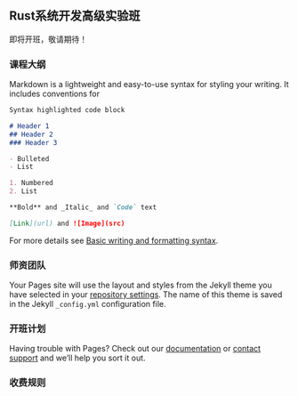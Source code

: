 ## Rust系统开发高级实验班
即将开班，敬请期待！

### 课程大纲

Markdown is a lightweight and easy-to-use syntax for styling your writing. It includes conventions for

```markdown
Syntax highlighted code block

# Header 1
## Header 2
### Header 3

- Bulleted
- List

1. Numbered
2. List

**Bold** and _Italic_ and `Code` text

[Link](url) and ![Image](src)
```

For more details see [Basic writing and formatting syntax](https://docs.github.com/en/github/writing-on-github/getting-started-with-writing-and-formatting-on-github/basic-writing-and-formatting-syntax).

### 师资团队

Your Pages site will use the layout and styles from the Jekyll theme you have selected in your [repository settings](https://github.com/rustedu/rustedu.github.io/settings/pages). The name of this theme is saved in the Jekyll `_config.yml` configuration file.

### 开班计划

Having trouble with Pages? Check out our [documentation](https://docs.github.com/categories/github-pages-basics/) or [contact support](https://support.github.com/contact) and we’ll help you sort it out.

### 收费规则

